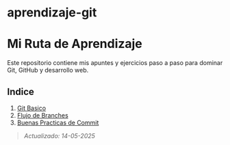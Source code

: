 # aprendizaje-git
# Mi Ruta de Aprendizaje

Este repositorio contiene mis apuntes y ejercicios paso a paso para dominar Git, GitHub y desarrollo web.

## Indice
1. [Git Basico](docs/git-basico.md)
2. [Flujo de Branches](docs/flujo-branching.md)
3. [Buenas Practicas de Commit](docs/buenas-practicas.md)



>_Actualizado: 14-05-2025_
